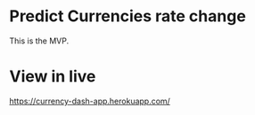 
# Predict Currencies rate change 

This is the MVP.

# View in live 

https://currency-dash-app.herokuapp.com/

